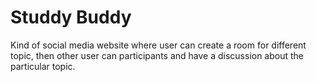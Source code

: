 # Studdy Buddy 

Kind of social media website where user can create a room for different topic, then other user can participants and have a discussion about the particular topic.  